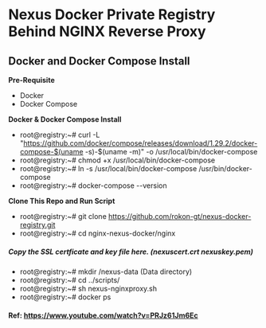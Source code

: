 # Nexus Docker Private Registry Behind NGINX Reverse Proxy

## Docker and Docker Compose Install

__Pre-Requisite__
* Docker
* Docker Compose

__Docker & Docker Compose Install__
* root@registry:~# curl -L "https://github.com/docker/compose/releases/download/1.29.2/docker-compose-$(uname -s)-$(uname -m)" -o /usr/local/bin/docker-compose
* root@registry:~# chmod +x /usr/local/bin/docker-compose
* root@registry:~# ln -s /usr/local/bin/docker-compose /usr/bin/docker-compose
* root@registry:~# docker-compose --version

__Clone This Repo and Run Script__
* root@registry:~# git clone https://github.com/rokon-gt/nexus-docker-registry.git
* root@registry:~# cd nginx-nexus-docker/nginx
##### Copy the SSL certficate and key file here. (nexuscert.crt nexuskey.pem)
* root@registry:~# mkdir /nexus-data     (Data directory)
* root@registry:~# cd ../scripts/
* root@registry:~# sh nexus-nginxproxy.sh
* root@registry:~# docker ps

#### Ref: https://www.youtube.com/watch?v=PRJz61Jm6Ec
